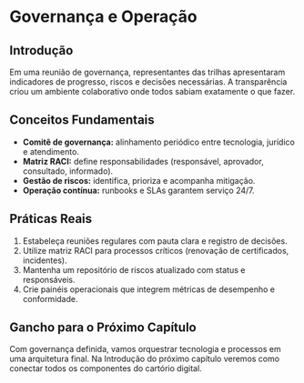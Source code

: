 # Governança e Operação

## Introdução

Em uma reunião de governança, representantes das trilhas apresentaram indicadores de progresso, riscos e decisões necessárias. A transparência criou um ambiente colaborativo onde todos sabiam exatamente o que fazer.

## Conceitos Fundamentais

- **Comitê de governança:** alinhamento periódico entre tecnologia, jurídico e atendimento.
- **Matriz RACI:** define responsabilidades (responsável, aprovador, consultado, informado).
- **Gestão de riscos:** identifica, prioriza e acompanha mitigação.
- **Operação contínua:** runbooks e SLAs garantem serviço 24/7.

## Práticas Reais

1. Estabeleça reuniões regulares com pauta clara e registro de decisões.
2. Utilize matriz RACI para processos críticos (renovação de certificados, incidentes).
3. Mantenha um repositório de riscos atualizado com status e responsáveis.
4. Crie painéis operacionais que integrem métricas de desempenho e conformidade.

## Gancho para o Próximo Capítulo

Com governança definida, vamos orquestrar tecnologia e processos em uma arquitetura final. Na Introdução do próximo capítulo veremos como conectar todos os componentes do cartório digital.
